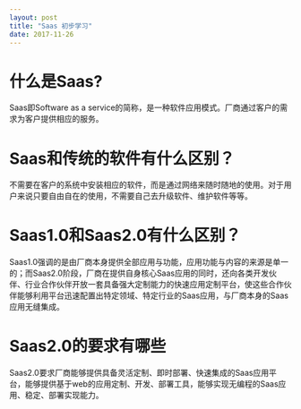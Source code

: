 ```yaml
---
layout: post
title: "Saas 初步学习"
date: 2017-11-26
---
```


# 什么是Saas? #
Saas即Software as a service的简称，是一种软件应用模式。厂商通过客户的需求为客户提供相应的服务。

# Saas和传统的软件有什么区别？ #
不需要在客户的系统中安装相应的软件，而是通过网络来随时随地的使用。对于用户来说只要自由自在的使用，不需要自己去升级软件、维护软件等等。

# Saas1.0和Saas2.0有什么区别？ #
Saas1.0强调的是由厂商本身提供全部应用与功能，应用功能与内容的来源是单一的；而Saas2.0阶段，厂商在提供自身核心Saas应用的同时，还向各类开发伙伴、行业合作伙伴开放一套具备强大定制能力的快速应用定制平台，使这些合作伙伴能够利用平台迅速配置出特定领域、特定行业的Saas应用，与厂商本身的Saas应用无缝集成。

# Saas2.0的要求有哪些 #
Saas2.0要求厂商能够提供具备灵活定制、即时部署、快速集成的Saas应用平台，能够提供基于web的应用定制、开发、部署工具，能够实现无编程的Saas应用、稳定、部署实现能力。
